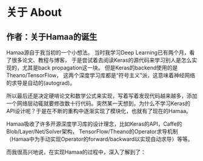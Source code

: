 # 关于 About

## 作者：关于Hamaa的诞生

Hamaa源自于我当初的一个小想法。
当时我学习Deep Learning已有两个月，看了很多论文、教程与博客，
于是尝试着去阅读Keras的源代码来学习别人是怎么实现的，尤其是back propagation这一块。
但是Keras的backend使用的是Theano/TensorFlow，
这两个深度学习库都是“符号主义”派，这意味着神经网络的求导是自动的(autograd)。

所以最后还是决定硬啃论文和数学公式来实现，写着写着发现代码越来越多，添加一个网络层动辄就要修改数十行代码。突然某一天想到，为什么不学习Keras的API设计呢？于是在不断的重构中逐渐实现了模块化，也就有了现在的Hamaa。

Hamaa吸收了许多开源深度学习库的设计理念，比如Keras的API，Caffe的Blob/Layer/Net/Solver架构，
TensorFlow/Theano的Operator求导机制（Hamaa中为手动实现Operator的forward/backward以实现自动求导）等等。

而我很高兴地说，在实现Hamaa的过程中，深入了解到了：
